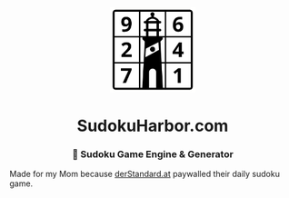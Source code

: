 <div align="center">
    <br />
    <img src="./public/logo/sudokuharbor_logo_bg.svg" alt="Logo" width="150"/>
    <h1>SudokuHarbor.com</h1>
    <h3>🧩 Sudoku Game Engine & Generator</h3>
</div>

Made for my Mom because [derStandard.at](https://www.derstandard.at/) paywalled their daily sudoku game.
